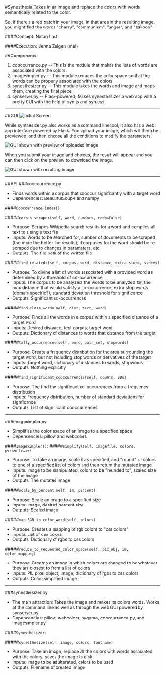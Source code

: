 #Synesthesia
Takes in an image and replace the colors with words semantically related to the color.

So, if there's a red patch in your image, in that area in the resulting image, you might find the words "cherry", "communism", "anger", and "balloon"

####Concept: Natan Last

####Execution: Jenna Zeigen (me!)

##Components:
1. cooccurrence.py -- This is the module that makes the lists of words are associated with the colors.
2. imagesimpler.py -- This module reduces the color space so that the words can be properly associated with the colors
3. synesthesizer.py -- This module takes the words and image and maps them, creating the final piece
4. synserver.py -- Flask-powered; Makes synesthesizer a web app with a pretty GUI with the help of syn.js and syn.css

--------
##GUI
![Initial Screen](http://www.jennazeigen.com/Github-Readme-Imgs/initial.png "Initial Screen")

While synthesizer.py also works as a command line tool, it also has a web app interface powered by Flask. You upload your image, which will them be previewed, and then choose all the conditions to modify the parameters.

![GUI shown with preview of uploaded image](http://www.jennazeigen.com/Github-Readme-Imgs/upload.png "Preview of uploaded image")


When you submit your image and choices, the result will appear and you can then click on the preview to download the image.

![GUI shown with resulting image](http://www.jennazeigen.com/Github-Readme-Imgs/output.png "Showing the resulting image")

--------
##API
###cooccurrence.py
* Finds words within a corpus that cooccur significantly with a target word
* Dependencies: BeautifulSoup4 and numpy

####`CooccurrenceFinder()`

#####`corpus_scraper(self, word, numdocs, redo=False)`
* Purpose: Scrapes Wikipedia search results for a word and compiles all text to a single text file
* Inputs: Words to be searched for, number of documents to be scraped (the more the better the results), if corpuses for the word should be re-scraped due to changes in parameters, etc
* Outputs: The file path of the written file

#####`find_relateds(self, corpus, word, distance, extra_stops, stdevs)`
* Purpose: To divine a list of words associated with a provided word as determined by a threshold of co-occurrence
* Inputs: The corpus to be analyzed, the words to be analyzed for, the max distance that would satisfy a co-occurrence, extra stop words (domain specific?), standard deviation threshold for significance
* Outputs: Significant co-occurrences

#####`find_close_words(self, dist, text, word)`
* Purpose: Finds all the words in a corpus within a specified distance of a target word
* Inputs: Desired distance, text corpus, target word
* Outputs: Dictionary of distances to words that distance from the target

#####`tally_occurrences(self, word, pair_set, stopwords)`
* Purpose: Create a frequency distribution for the area surrounding the target word, but not including stop words or derivatives of the target
* Inputs: Target word, dictionary of distances to words, stopwords
* Outputs: Nothing explicitly

#####`find_significant_cooccurrences(self, counts, SDs)`
* Purpose: The find the significant co-occurrences from a frequency distribution
* Inputs: Frequency distribution, number of standard deviations for signficance
* Outputs: List of significant cooccurrences

-------------------------

###imagesimpler.py
* Simplifies the color space of an image to a specified space
* Dependencies: pillow and webcolors

####`ImageSimpler()`:
#####`simplify(self, imagefile, colors, percentsize)`
* Purpose: To take an image, scale it as specified, and "round" all colors to one of a specified list of colors and then return the mutated image
* Inputs: Image to be manipulated, colors to be "rounded to", scaled size of the image
* Outputs: The mutated image

#####`scale_by_percent(self, im, percent)`
* Purpose: Scale an image to a specified size
* Inputs: Image, desired percent size
* Outputs: Scaled image

#####`map_RGB_to_color_word(self, colors)`
* Purpose: Creates a mapping of rgb colors to "css colors"
* Inputs: List of css colors
* Outputs: Dictionary of rgbs to css colors

#####`reduce_to_requested_color_space(self, pix_obj, im, color_mapping)`
* Purpose: Creates an image in which colors are changed to be whatever they are closest to from a list of colors
* Inputs: PIL pixel object, image, dictionary of rgbs to css colors
* Outputs: Color-simplified image

-------------------

###synesthesizer.py
* The main attraction: Takes the image and makes its colors words. Works at the command line as well as through the web GUI powered by synserver.py
* Dependencies: pillow, webcolors, pygame, cooccurrence.py, and imagesimpler.py

####`Synesthesizer`:

#####`synesthesize(self, image, colors, fontname)`
* Purpose: Take an image, replace all the colors with words associated with the colors, saves the image to disk
* Inputs: Image to be adulterated, colors to be used
* Outputs: Filename of created image